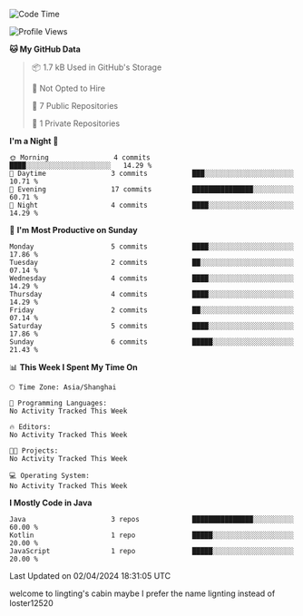 <!--START_SECTION:waka-->
![Code Time](http://img.shields.io/badge/Code%20Time-59%20hrs%2054%20mins-blue)

![Profile Views](http://img.shields.io/badge/Profile%20Views-17-blue)

**🐱 My GitHub Data** 

> 📦 1.7 kB Used in GitHub's Storage 
 > 
> 🚫 Not Opted to Hire
 > 
> 📜 7 Public Repositories 
 > 
> 🔑 1 Private Repositories 
 > 
**I'm a Night 🦉** 

```text
🌞 Morning                4 commits           ████░░░░░░░░░░░░░░░░░░░░░   14.29 % 
🌆 Daytime                3 commits           ███░░░░░░░░░░░░░░░░░░░░░░   10.71 % 
🌃 Evening                17 commits          ███████████████░░░░░░░░░░   60.71 % 
🌙 Night                  4 commits           ████░░░░░░░░░░░░░░░░░░░░░   14.29 % 
```
📅 **I'm Most Productive on Sunday** 

```text
Monday                   5 commits           ████░░░░░░░░░░░░░░░░░░░░░   17.86 % 
Tuesday                  2 commits           ██░░░░░░░░░░░░░░░░░░░░░░░   07.14 % 
Wednesday                4 commits           ████░░░░░░░░░░░░░░░░░░░░░   14.29 % 
Thursday                 4 commits           ████░░░░░░░░░░░░░░░░░░░░░   14.29 % 
Friday                   2 commits           ██░░░░░░░░░░░░░░░░░░░░░░░   07.14 % 
Saturday                 5 commits           ████░░░░░░░░░░░░░░░░░░░░░   17.86 % 
Sunday                   6 commits           █████░░░░░░░░░░░░░░░░░░░░   21.43 % 
```


📊 **This Week I Spent My Time On** 

```text
🕑︎ Time Zone: Asia/Shanghai

💬 Programming Languages: 
No Activity Tracked This Week

🔥 Editors: 
No Activity Tracked This Week

🐱‍💻 Projects: 
No Activity Tracked This Week

💻 Operating System: 
No Activity Tracked This Week
```

**I Mostly Code in Java** 

```text
Java                     3 repos             ███████████████░░░░░░░░░░   60.00 % 
Kotlin                   1 repo              █████░░░░░░░░░░░░░░░░░░░░   20.00 % 
JavaScript               1 repo              █████░░░░░░░░░░░░░░░░░░░░   20.00 % 
```




 Last Updated on 02/04/2024 18:31:05 UTC
<!--END_SECTION:waka-->
welcome to lingting's cabin
maybe I prefer the name lignting instead of loster12520
